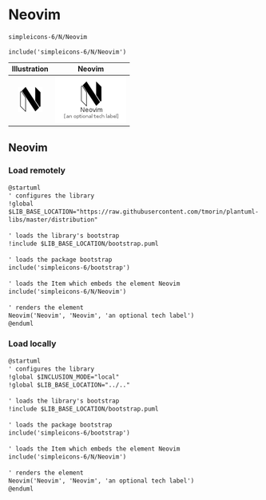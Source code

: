 # Neovim


```text
simpleicons-6/N/Neovim
```

```text
include('simpleicons-6/N/Neovim')
```



| Illustration | Neovim |
| :---: | :---: |
| ![illustration for Illustration](../../simpleicons-6/N/Neovim.png) | ![illustration for Neovim](../../simpleicons-6/N/Neovim.Local.png) |




## Neovim

### Load remotely
```plantuml
@startuml
' configures the library
!global $LIB_BASE_LOCATION="https://raw.githubusercontent.com/tmorin/plantuml-libs/master/distribution"

' loads the library's bootstrap
!include $LIB_BASE_LOCATION/bootstrap.puml

' loads the package bootstrap
include('simpleicons-6/bootstrap')

' loads the Item which embeds the element Neovim
include('simpleicons-6/N/Neovim')

' renders the element
Neovim('Neovim', 'Neovim', 'an optional tech label')
@enduml
```

### Load locally
```plantuml
@startuml
' configures the library
!global $INCLUSION_MODE="local"
!global $LIB_BASE_LOCATION="../.."

' loads the library's bootstrap
!include $LIB_BASE_LOCATION/bootstrap.puml

' loads the package bootstrap
include('simpleicons-6/bootstrap')

' loads the Item which embeds the element Neovim
include('simpleicons-6/N/Neovim')

' renders the element
Neovim('Neovim', 'Neovim', 'an optional tech label')
@enduml
```

